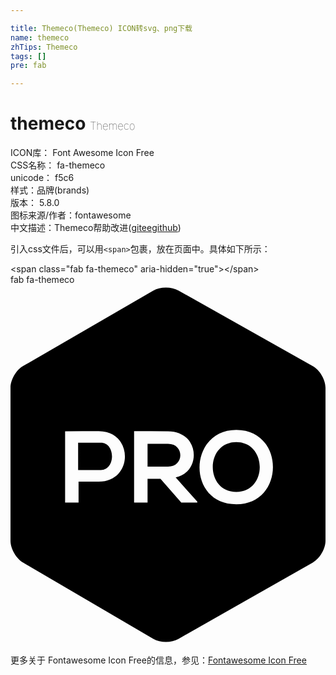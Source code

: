 ```yaml
---

title: Themeco(Themeco) ICON转svg、png下载
name: themeco
zhTips: Themeco
tags: []
pre: fab

---
```


# themeco  <small style="font-size: 60%;font-weight: 100">Themeco</small>


<div class="detail-page">
<p>
<span>
ICON库：
<span class="badge-secondary badge">Font Awesome Icon Free</span> 
</span>
<br/>
<span>
CSS名称：
<span class="badge-secondary badge">fa-themeco</span> 
</span>
<br/>
<span>
unicode：
<span class="badge-secondary badge">f5c6</span> 
<copy-btn content='f5c6' btn-title=""></copy-btn>
<copy-btn :content='String.fromCodePoint(parseInt("f5c6", 16))' btn-title="复制U"></copy-btn>
</span><br/><span>样式：<span class="badge-light badge">品牌(brands)</span></span>
<br/>
<span>
版本：
<span class="badge-secondary badge">5.8.0</span> 
</span>
<br/>
<span>图标来源/作者：<span class="badge-light badge">fontawesome</span></span> 
<br/>
<span class="zh-detail">中文描述：<span class="badge-primary badge">Themeco</span><span class="help-link"><span>帮助改进</span>(<a href="https://gitee.com/liuwave/icon-helper/edit/master/json/fontawesome/brands/themeco.json" target="_blank" rel="noopener noreferrer">gitee</a><a href="https://github.com/liuwave/icon-helper/edit/master/json/fontawesome/brands/themeco.json" target="_blank" rel="noopener noreferrer">github</a></span>)</span><br/>
</p>
</div>
<div class="alert alert-dark">
  <i class="fab fa-themeco fa-xs"></i>
  <i class="fab fa-themeco fa-sm"></i>
  <i class="fab fa-themeco fa-lg"></i>
  <i class="fab fa-themeco fa-2x"></i>
  <i class="fab fa-themeco fa-3x"></i>
  <i class="fab fa-themeco fa-5x"></i>
  <i class="fab fa-themeco fa-7x"></i>
</div>
<div>
  <p>引入css文件后，可以用<code>&lt;span&gt;</code>包裹，放在页面中。具体如下所示：    
  </p>
  <div class="alert alert-primary" style="font-size: 14px">
    &lt;span class="fab fa-themeco" aria-hidden="true"&gt;&lt;/span&gt;
    <copy-btn content='<span class="fab fa-themeco" aria-hidden="true"></span>'></copy-btn>
  </div>
  <div class="alert alert-secondary">
    <i class="fab fa-themeco"
    style="font-size: 24px"
    aria-hidden="true"></i> fab fa-themeco
    <copy-btn content="fab fa-themeco" btn-title="复制图标名称"></copy-btn>
  </div>
</div>
<div id="svg" class="svg-wrap">
<svg xmlns="http://www.w3.org/2000/svg" viewBox="0 0 448 512"><path d="M202.9 8.43c9.9-5.73 26-5.82 35.95-.21L430 115.85c10 5.6 18 19.44 18 30.86V364c0 11.44-8.06 25.29-18 31L238.81 503.74c-9.93 5.66-26 5.57-35.85-.21L17.86 395.12C8 389.34 0 375.38 0 364V146.71c0-11.44 8-25.36 17.91-31.08zm-77.4 199.83c-15.94 0-31.89.14-47.83.14v101.45H96.8V280h28.7c49.71 0 49.56-71.74 0-71.74zm140.14 100.29l-30.73-34.64c37-7.51 34.8-65.23-10.87-65.51-16.09 0-32.17-.14-48.26-.14v101.59h19.13v-33.91h18.41l29.56 33.91h22.76zm-41.59-82.32c23.34 0 23.26 32.46 0 32.46h-29.13v-32.46zm-95.56-1.6c21.18 0 21.11 38.85 0 38.85H96.18v-38.84zm192.65-18.25c-68.46 0-71 105.8 0 105.8 69.48-.01 69.41-105.8 0-105.8zm0 17.39c44.12 0 44.8 70.86 0 70.86s-44.43-70.86 0-70.86z"/></svg>
</div>
<detail full-name='fa-themeco'></detail>
    
<div><p>更多关于  Fontawesome Icon Free的信息，参见：<a target="_blank" href="https://iconhelper.cn/fontawesome.html">Fontawesome Icon Free</a>
</p></div>
